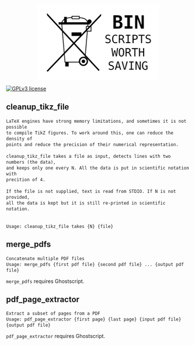 <p align="center">
<img width="333" height="204" src="logo.png">
</p>

[![GPLv3
license](https://img.shields.io/badge/License-GPLv3-blue.svg)](http://perso.crans.org/besson/LICENSE.html)

## cleanup_tikz_file

```
LaTeX engines have strong memory limitations, and sometimes it is not possible
to compile TikZ figures. To work around this, one can reduce the density of
points and reduce the precision of their numerical representation.

cleanup_tikz_file takes a file as input, detects lines with two numbers (the data),
and keeps only one every N. All the data is put in scientific notation with
precition of 4.

If the file is not supplied, text is read from STDIO. If N is not provided,
all the data is kept but it is still re-printed in scientific notation.


Usage: cleanup_tikz_file takes {N} {file}
```

## merge_pdfs

```
Concatenate multiple PDF files
Usage: merge_pdfs {first pdf file} {second pdf file} ... {output pdf file}
```
`merge_pdfs` requires Ghostscript.

## pdf_page_extractor

```
Extract a subset of pages from a PDF
Usage: pdf_page_extractor {first page} {last page} {input pdf file} {output pdf file}
```
`pdf_page_extractor` requires Ghostscript.
